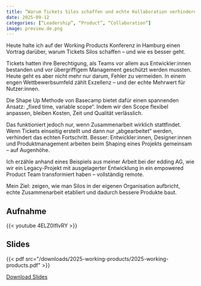 ```yaml
---
title: “Warum Tickets Silos schaffen und echte Kollaboration verhindern – und wie es besser geht”
date: 2025-09-12
categories: [“Leadership”, “Product”, “Collaboration”]
image: preview.de.png
---
```


Heute halte ich auf der Working Products Konferenz in Hamburg einen Vortrag darüber, warum Tickets Silos schaffen – und wie es besser geht.

Tickets hatten ihre Berechtigung, als Teams vor allem aus Entwickler:innen bestanden und vor übergriffigem Management geschützt werden mussten. Heute geht es aber nicht mehr nur darum, Fehler zu vermeiden. In einem engen Wettbewerbsumfeld zählt Exzellenz – und der echte Mehrwert für Nutzer:innen.

Die Shape Up Methode von Basecamp bietet dafür einen spannenden Ansatz: „fixed time, variable scope“. Indem wir den Scope flexibel anpassen, bleiben Kosten, Zeit und Qualität verlässlich.

Das funktioniert jedoch nur, wenn Zusammenarbeit wirklich stattfindet. Wenn Tickets einseitig erstellt und dann nur „abgearbeitet“ werden, verhindert das echten Fortschritt. Besser: Entwickler:innen, Designer:innen und Produktmanagement arbeiten beim Shaping eines Projekts gemeinsam – auf Augenhöhe.

Ich erzähle anhand eines Beispiels aus meiner Arbeit bei der edding AG, wie wir ein Legacy-Projekt mit ausgelagerter Entwicklung in ein empowered Product Team transformiert haben – vollständig remote.

Mein Ziel: zeigen, wie man Silos in der eigenen Organisation aufbricht, echte Zusammenarbeit etabliert und dadurch bessere Produkte baut.

## Aufnahme

{{< youtube 4ELZ0IflvRY >}}

## Slides

{{< pdf src="/downloads/2025-working-products/2025-working-products.pdf" >}}

[Download Slides](/downloads/2025-working-products/2025-working-products.pdf)

